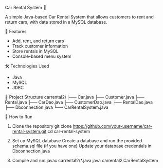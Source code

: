 Car Rental System 🚗

A simple Java-based Car Rental System that allows customers to rent and return cars, with data stored in a MySQL database.

📌 Features
- Add, rent, and return cars
- Track customer information
- Store rentals in MySQL
- Console-based menu system

 🛠 Technologies Used
- Java
- MySQL
- JDBC

📂 Project Structure
carrental2/
├── Car.java
├── Customer.java
├── Rental.java
├── CarDao.java
├── CustomerDao.java
├── RentalDao.java
├── Dbconnection.java
└── CarRentalSystem.java



 🚀 How to Run

1. Clone the repository
   git clone https://github.com/your-username/car-rental-system.git
   cd car-rental-system

2.  Set up MySQL database
Create a database and run the provided schema.sql file (if you have one)
Update your database credentials in Dbconnection.java

3. Compile and run
javac carrental2/*.java
java carrental2.CarRentalSystem
